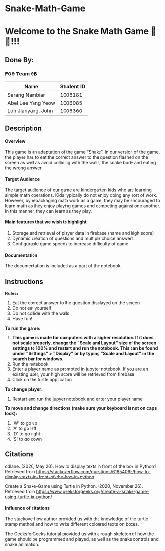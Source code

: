 # Snake-Math-Game

# Welcome to the Snake Math Game 🐍🍎!!! 

## Done By:

### F09 Team 9B


| Name      | Student ID |
| ----------- | ----------- |
| Sarang Nambiar   | 1006181   |
| Abel Lee Yang Yeow   | 1006085        |
| Loh Jianyang, John     | 1006360       |

## Description

#### Overview
This game is an adaptation of the game “Snake”. In our version of the game, the player has to eat the correct answer to the question flashed on the screen as well as avoid colliding with the walls, the snake body and eating the wrong answer. 

#### Target Audience
The target audience of our game are kindergarten kids who are learning simple math operations. Kids typically do not enjoy doing any sort of work. However, by repackaging math work as a game, they may be encouraged to learn math as they enjoy playing games and competing against one another. In this manner, they can learn as they play.


#### Main features that we wish to highlight
1. Storage and retrieval of player data in firebase (name and high score)
2. Dynamic creation of questions and multiple choice answers
3. Configurable game speeds to increase difficulty of game

#### Documentation
The documentation is included as a part of the notebook.

## Instructions
**Rules:**
1. Eat the correct answer to the question displayed on the screen
2. Do not eat yourself
3. Do not collide with the walls
4. Have fun!

**To run the game:**
1. **This game is made for computers with a higher resolution. If it does not scale properly, change the "Scale and Layout" size of the screen settings to 100% and restart and run the notebook. This can be found under "Settings" > "Display" or by typing "Scale and Layout" in the search bar for windows.**
2. Run the notebook
3. Enter a player name as prompted in jupyter notebook. If you are an existing user, your high score will be retrieved from firebase
4. Click on the turtle application 

**To change player:**
1. Restart and run the jupyer notebook and enter your player name

**To move and change directions (make sure your keyboard is not on caps lock):** 
1. 'W' to go up
2. 'A' to go left
3. 'D' to go right
4. 'S' to go down

## Citations

cdlane. (2020, May 20). How to display texts in front of the box in Python? Retrieved from https://stackoverflow.com/questions/61854065/how-to-display-texts-in-front-of-the-box-in-python

Create a Snake-Game using Turtle in Python. (2020, November 26). Retrieved from https://www.geeksforgeeks.org/create-a-snake-game-using-turtle-in-python/

#### Influence of citations

The stackoverflow author provided us with the knowledge of the turtle stamp method and how to write different coloured texts on boxes.

The GeeksforGeeks tutorial provided us with a rough skeleton of how the game should be programmed and played, as well as the snake controls and snake animation.

